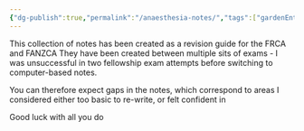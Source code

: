 ```yaml
---
{"dg-publish":true,"permalink":"/anaesthesia-notes/","tags":["gardenEntry"],"created":"2025-07-10T13:12:26.271+10:00"}
---
```


This collection of notes has been created as a revision guide for the FRCA and FANZCA
They have been created between multiple sits of exams - I was unsuccessful in two fellowship exam attempts before switching to computer-based notes.

You can therefore expect gaps in the notes, which correspond to areas I considered either too basic to re-write, or felt confident in

Good luck with all you do